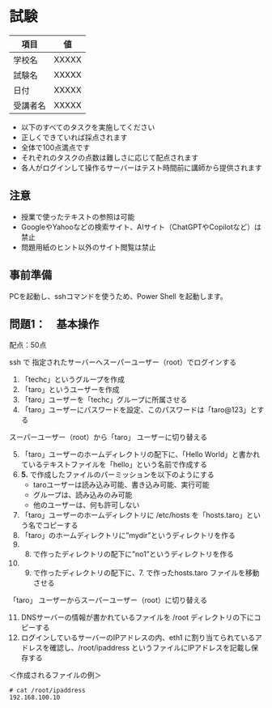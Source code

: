 # 試験


| 項目 | 値 |
|------|------|
| 学校名 | XXXXX |
| 試験名 | XXXXX |
| 日付 | XXXXX |
| 受講者名 | XXXXX |

- 以下のすべてのタスクを実施してください
- 正しくできていれば採点されます
- 全体で100点満点です
- それぞれのタスクの点数は難しさに応じて配点されます
- 各人がログインして操作るサーバーはテスト時間前に講師から提供されます

## 注意
- 授業で使ったテキストの参照は可能
- GoogleやYahooなどの検索サイト、AIサイト（ChatGPTやCopilotなど）は禁止
- 問題用紙のヒント以外のサイト閲覧は禁止

## 事前準備
PCを起動し、sshコマンドを使うため、Power Shell を起動します。

## 問題1：　基本操作

配点：50点

ssh で 指定されたサーバーへスーパーユーザー（root）でログインする

1. 「techc」というグループを作成
2. 「taro」というユーザーを作成
3. 「taro」ユーザーを「techc」グループに所属させる
4. 「taro」ユーザーにパスワードを設定、このパスワードは「taro@123」とする

スーパーユーザー（root）から「taro」 ユーザーに切り替える

5. 「taro」ユーザーのホームディレクトリの配下に、「Hello World」と書かれているテキストファイルを「hello」という名前で作成する
6. **5.** で作成したファイルのパーミッションを以下のようにする
      - taroユーザーは読み込み可能、書き込み可能、実行可能
      - グループは、読み込みのみ可能
      - 他のユーザーは、何も許可しない
7. 「taro」ユーザーのホームディレクトリに /etc/hosts を「hosts.taro」という名でコピーする
8. 「taro」のホームディレクトリに”mydir”というディレクトリを作る
9. 8. で作ったディレクトリの配下に”no1”というディレクトリを作る
10. 9. で作ったディレクトリの配下に、7. で作ったhosts.taro ファイルを移動させる

「taro」 ユーザーからスーパーユーザー（root）に切り替える

11. DNSサーバーの情報が書かれているファイルを /root ディレクトリの下にコピーする
12. ログインしているサーバーのIPアドレスの内、eth1 に割り当てられているアドレスを確認し、/root/ipaddress というファイルにIPアドレスを記載し保存する

＜作成されるファイルの例＞ 
```
# cat /root/ipaddress
192.168.100.10
```



